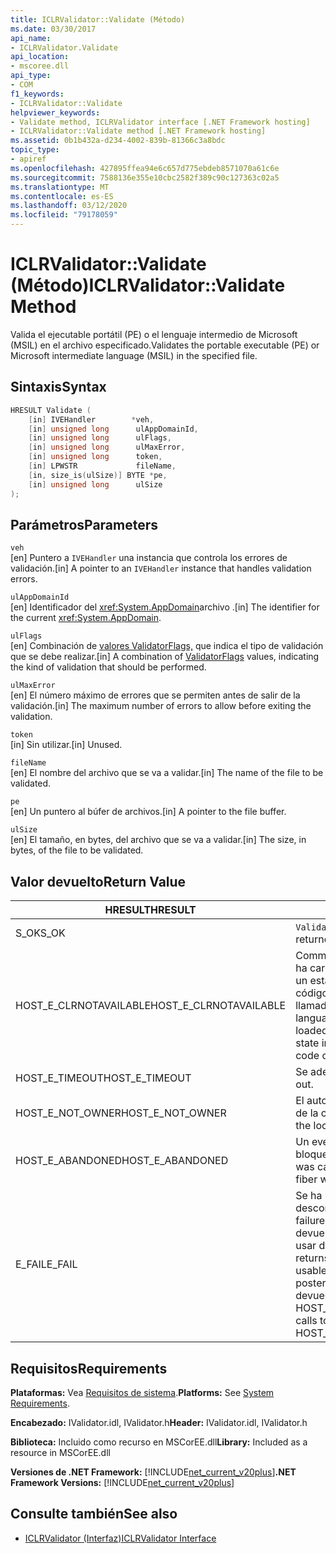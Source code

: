 ```yaml
---
title: ICLRValidator::Validate (Método)
ms.date: 03/30/2017
api_name:
- ICLRValidator.Validate
api_location:
- mscoree.dll
api_type:
- COM
f1_keywords:
- ICLRValidator::Validate
helpviewer_keywords:
- Validate method, ICLRValidator interface [.NET Framework hosting]
- ICLRValidator::Validate method [.NET Framework hosting]
ms.assetid: 0b1b432a-d234-4002-839b-81366c3a8bdc
topic_type:
- apiref
ms.openlocfilehash: 427895ffea94e6c657d775ebdeb8571070a61c6e
ms.sourcegitcommit: 7588136e355e10cbc2582f389c90c127363c02a5
ms.translationtype: MT
ms.contentlocale: es-ES
ms.lasthandoff: 03/12/2020
ms.locfileid: "79178059"
---
```

# <a name="iclrvalidatorvalidate-method"></a><span data-ttu-id="f6263-102">ICLRValidator::Validate (Método)</span><span class="sxs-lookup"><span data-stu-id="f6263-102">ICLRValidator::Validate Method</span></span>
<span data-ttu-id="f6263-103">Valida el ejecutable portátil (PE) o el lenguaje intermedio de Microsoft (MSIL) en el archivo especificado.</span><span class="sxs-lookup"><span data-stu-id="f6263-103">Validates the portable executable (PE) or Microsoft intermediate language (MSIL) in the specified file.</span></span>  
  
## <a name="syntax"></a><span data-ttu-id="f6263-104">Sintaxis</span><span class="sxs-lookup"><span data-stu-id="f6263-104">Syntax</span></span>  
  
```cpp  
HRESULT Validate (  
    [in] IVEHandler        *veh,  
    [in] unsigned long      ulAppDomainId,  
    [in] unsigned long      ulFlags,  
    [in] unsigned long      ulMaxError,  
    [in] unsigned long      token,  
    [in] LPWSTR             fileName,  
    [in, size_is(ulSize)] BYTE *pe,  
    [in] unsigned long      ulSize  
);
```  
  
## <a name="parameters"></a><span data-ttu-id="f6263-105">Parámetros</span><span class="sxs-lookup"><span data-stu-id="f6263-105">Parameters</span></span>  
 `veh`  
 <span data-ttu-id="f6263-106">[en] Puntero a `IVEHandler` una instancia que controla los errores de validación.</span><span class="sxs-lookup"><span data-stu-id="f6263-106">[in] A pointer to an `IVEHandler` instance that handles validation errors.</span></span>  
  
 `ulAppDomainId`  
 <span data-ttu-id="f6263-107">[en] Identificador del <xref:System.AppDomain>archivo .</span><span class="sxs-lookup"><span data-stu-id="f6263-107">[in] The identifier for the current <xref:System.AppDomain>.</span></span>  
  
 `ulFlags`  
 <span data-ttu-id="f6263-108">[en] Combinación de [valores ValidatorFlags,](../../../../docs/framework/unmanaged-api/hosting/validatorflags-enumeration.md) que indica el tipo de validación que se debe realizar.</span><span class="sxs-lookup"><span data-stu-id="f6263-108">[in] A combination of [ValidatorFlags](../../../../docs/framework/unmanaged-api/hosting/validatorflags-enumeration.md) values, indicating the kind of validation that should be performed.</span></span>  
  
 `ulMaxError`  
 <span data-ttu-id="f6263-109">[en] El número máximo de errores que se permiten antes de salir de la validación.</span><span class="sxs-lookup"><span data-stu-id="f6263-109">[in] The maximum number of errors to allow before exiting the validation.</span></span>  
  
 `token`  
 <span data-ttu-id="f6263-110">[in] Sin utilizar.</span><span class="sxs-lookup"><span data-stu-id="f6263-110">[in] Unused.</span></span>  
  
 `fileName`  
 <span data-ttu-id="f6263-111">[en] El nombre del archivo que se va a validar.</span><span class="sxs-lookup"><span data-stu-id="f6263-111">[in] The name of the file to be validated.</span></span>  
  
 `pe`  
 <span data-ttu-id="f6263-112">[en] Un puntero al búfer de archivos.</span><span class="sxs-lookup"><span data-stu-id="f6263-112">[in] A pointer to the file buffer.</span></span>  
  
 `ulSize`  
 <span data-ttu-id="f6263-113">[en] El tamaño, en bytes, del archivo que se va a validar.</span><span class="sxs-lookup"><span data-stu-id="f6263-113">[in] The size, in bytes, of the file to be validated.</span></span>  
  
## <a name="return-value"></a><span data-ttu-id="f6263-114">Valor devuelto</span><span class="sxs-lookup"><span data-stu-id="f6263-114">Return Value</span></span>  
  
|<span data-ttu-id="f6263-115">HRESULT</span><span class="sxs-lookup"><span data-stu-id="f6263-115">HRESULT</span></span>|<span data-ttu-id="f6263-116">Descripción</span><span class="sxs-lookup"><span data-stu-id="f6263-116">Description</span></span>|  
|-------------|-----------------|  
|<span data-ttu-id="f6263-117">S_OK</span><span class="sxs-lookup"><span data-stu-id="f6263-117">S_OK</span></span>|<span data-ttu-id="f6263-118">`Validate`regresó con éxito.</span><span class="sxs-lookup"><span data-stu-id="f6263-118">`Validate` returned successfully.</span></span>|  
|<span data-ttu-id="f6263-119">HOST_E_CLRNOTAVAILABLE</span><span class="sxs-lookup"><span data-stu-id="f6263-119">HOST_E_CLRNOTAVAILABLE</span></span>|<span data-ttu-id="f6263-120">Common Language Runtime (CLR) no se ha cargado en un proceso o CLR está en un estado en el que no puede ejecutar código administrado o procesar la llamada correctamente.</span><span class="sxs-lookup"><span data-stu-id="f6263-120">The common language runtime (CLR) has not been loaded into a process, or the CLR is in a state in which it cannot run managed code or process the call successfully.</span></span>|  
|<span data-ttu-id="f6263-121">HOST_E_TIMEOUT</span><span class="sxs-lookup"><span data-stu-id="f6263-121">HOST_E_TIMEOUT</span></span>|<span data-ttu-id="f6263-122">Se adelantó la llamada.</span><span class="sxs-lookup"><span data-stu-id="f6263-122">The call timed out.</span></span>|  
|<span data-ttu-id="f6263-123">HOST_E_NOT_OWNER</span><span class="sxs-lookup"><span data-stu-id="f6263-123">HOST_E_NOT_OWNER</span></span>|<span data-ttu-id="f6263-124">El autor de la llamada no es el propietario de la cerradura.</span><span class="sxs-lookup"><span data-stu-id="f6263-124">The caller does not own the lock.</span></span>|  
|<span data-ttu-id="f6263-125">HOST_E_ABANDONED</span><span class="sxs-lookup"><span data-stu-id="f6263-125">HOST_E_ABANDONED</span></span>|<span data-ttu-id="f6263-126">Un evento se canceló mientras un hilo bloqueado o fibra lo esperaba.</span><span class="sxs-lookup"><span data-stu-id="f6263-126">An event was canceled while a blocked thread or fiber was waiting on it.</span></span>|  
|<span data-ttu-id="f6263-127">E_FAIL</span><span class="sxs-lookup"><span data-stu-id="f6263-127">E_FAIL</span></span>|<span data-ttu-id="f6263-128">Se ha producido un fallo catastrófico desconocido.</span><span class="sxs-lookup"><span data-stu-id="f6263-128">An unknown catastrophic failure occurred.</span></span> <span data-ttu-id="f6263-129">Cuando un método devuelve E_FAIL, CLR ya no se puede usar dentro del proceso.</span><span class="sxs-lookup"><span data-stu-id="f6263-129">When a method returns E_FAIL, the CLR is no longer usable within the process.</span></span> <span data-ttu-id="f6263-130">Las llamadas posteriores a métodos de hospedaje devuelven HOST_E_CLRNOTAVAILABLE.</span><span class="sxs-lookup"><span data-stu-id="f6263-130">Subsequent calls to hosting methods return HOST_E_CLRNOTAVAILABLE.</span></span>|  
  
## <a name="requirements"></a><span data-ttu-id="f6263-131">Requisitos</span><span class="sxs-lookup"><span data-stu-id="f6263-131">Requirements</span></span>  
 <span data-ttu-id="f6263-132">**Plataformas:** Vea [Requisitos de sistema](../../../../docs/framework/get-started/system-requirements.md).</span><span class="sxs-lookup"><span data-stu-id="f6263-132">**Platforms:** See [System Requirements](../../../../docs/framework/get-started/system-requirements.md).</span></span>  
  
 <span data-ttu-id="f6263-133">**Encabezado:** IValidator.idl, IValidator.h</span><span class="sxs-lookup"><span data-stu-id="f6263-133">**Header:** IValidator.idl, IValidator.h</span></span>  
  
 <span data-ttu-id="f6263-134">**Biblioteca:** Incluido como recurso en MSCorEE.dll</span><span class="sxs-lookup"><span data-stu-id="f6263-134">**Library:** Included as a resource in MSCorEE.dll</span></span>  
  
 <span data-ttu-id="f6263-135">**Versiones de .NET Framework:** [!INCLUDE[net_current_v20plus](../../../../includes/net-current-v20plus-md.md)]</span><span class="sxs-lookup"><span data-stu-id="f6263-135">**.NET Framework Versions:** [!INCLUDE[net_current_v20plus](../../../../includes/net-current-v20plus-md.md)]</span></span>  
  
## <a name="see-also"></a><span data-ttu-id="f6263-136">Consulte también</span><span class="sxs-lookup"><span data-stu-id="f6263-136">See also</span></span>

- [<span data-ttu-id="f6263-137">ICLRValidator (Interfaz)</span><span class="sxs-lookup"><span data-stu-id="f6263-137">ICLRValidator Interface</span></span>](../../../../docs/framework/unmanaged-api/hosting/iclrvalidator-interface.md)
